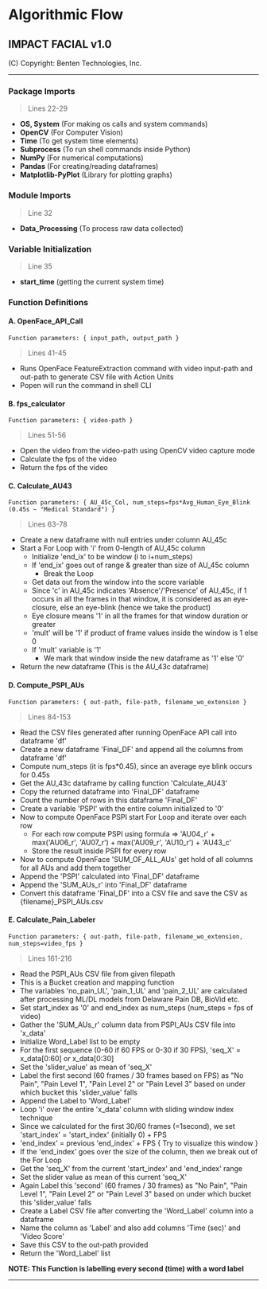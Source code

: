 # Algorithmic Flow
## IMPACT FACIAL v1.0

(C) Copyright: Benten Technologies, Inc.

***

### Package Imports
> Lines 22-29
* **OS, System** (For making os calls and system commands)
* **OpenCV** (For Computer Vision)
* **Time** (To get system time elements)
* **Subprocess** (To run shell commands inside Python)
* **NumPy** (For numerical computations)
* **Pandas** (For creating/reading dataframes)
* **Matplotlib-PyPlot** (Library for plotting graphs)

### Module Imports
> Line 32
* **Data_Processing** (To process raw data collected)

### Variable Initialization
> Line 35
* **start_time** (getting the current system time)

### Function Definitions
#### A. OpenFace_API_Call
`Function parameters: { input_path, output_path }`
> Lines 41-45
* Runs OpenFace FeatureExtraction command with video input-path and out-path to generate CSV file with Action Units
* Popen will run the command in shell CLI

#### B. fps_calculator
`Function parameters: { video-path }`
> Lines 51-56
* Open the video from the video-path using OpenCV video capture mode
* Calculate the fps of the video
* Return the fps of the video

#### C. Calculate_AU43
`Function parameters: { AU_45c_Col, num_steps=fps*Avg_Human_Eye_Blink (0.45s ~ "Medical Standard") }`
> Lines 63-78
* Create a new dataframe with null entries under column AU_45c
* Start a For Loop with 'i' from 0-length of AU_45c column
  * Initialize 'end_ix' to be window (i to i+num_steps)
  * If 'end_ix' goes out of range & greater than size of AU_45c column
    * Break the Loop
  * Get data out from the window into the score variable
  * Since 'c' in AU_45c indicates 'Absence'/'Presence' of AU_45c, if 1 occurs in all the frames in that window, it is considered as an eye-closure, else an eye-blink (hence we take the product)
  * Eye closure means '1' in all the frames for that window duration or greater
  * 'mult' will be '1' if product of frame values inside the window is 1 else 0
  * If 'mult' variable is '1'
    * We mark that window inside the new dataframe as '1' else '0'
* Return the new dataframe (This is the AU_43c dataframe)

#### D. Compute_PSPI_AUs
`Function parameters: { out-path, file-path, filename_wo_extension }`
> Lines 84-153
* Read the CSV files generated after running OpenFace API call into dataframe 'df'
* Create a new dataframe 'Final_DF' and append all the columns from dataframe 'df'
* Compute num_steps (it is fps*0.45), since an average eye blink occurs for 0.45s
* Get the AU_43c dataframe by calling function 'Calculate_AU43'
* Copy the returned dataframe into 'Final_DF' dataframe
* Count the number of rows in this dataframe 'Final_DF'
* Create a variable 'PSPI' with the entire column initialized to '0'
* Now to compute OpenFace PSPI start For Loop and iterate over each row
  * For each row compute PSPI using formula => 'AU04_r' + max('AU06_r', 'AU07_r') + max('AU09_r', 'AU10_r') + 'AU43_c'
  * Store the result inside PSPI for every row
* Now to compute OpenFace 'SUM_OF_ALL_AUs' get hold of all columns for all AUs and add them together
* Append the 'PSPI' calculated into 'Final_DF' dataframe
* Append the 'SUM_AUs_r' into 'Final_DF' dataframe
* Convert this dataframe 'Final_DF' into a CSV file and save the CSV as {filename}_PSPI_AUs.csv

#### E. Calculate_Pain_Labeler
`Function parameters: { out-path, file-path, filename_wo_extension, num_steps=video_fps }`
> Lines 161-216
* Read the PSPI_AUs CSV file from given filepath
* This is a Bucket creation and mapping function 
* The variables 'no_pain_UL', 'pain_1_UL' and 'pain_2_UL' are calculated after processing ML/DL models from Delaware Pain DB, BioVid etc.
* Set start_index as '0' and end_index as num_steps (num_steps = fps of video)
* Gather the 'SUM_AUs_r' column data from PSPI_AUs CSV file into 'x_data'
* Initialize Word_Label list to be empty
* For the first sequence (0-60 if 60 FPS or 0-30 if 30 FPS), 'seq_X' = x_data[0:60] or x_data[0:30]
* Set the 'slider_value' as mean of 'seq_X'
* Label the first second (60 frames / 30 frames based on FPS) as "No Pain", "Pain Level 1", "Pain Level 2" or "Pain Level 3" based on under which bucket this 'slider_value' falls
* Append the Label to 'Word_Label'
* Loop 'i' over the entire 'x_data' column with sliding window index technique
* Since we calculated for the first 30/60 frames (=1second), we set 'start_index' = 'start_index' (initially 0) + FPS
* 'end_index' = previous 'end_index' + FPS { Try to visualize this window }
* If the 'end_index' goes over the size of the column, then we break out of the For Loop
* Get the 'seq_X' from the current 'start_index' and 'end_index' range
* Set the slider value as mean of this current 'seq_X'
* Again Label this 'second' (60 frames / 30 frames) as "No Pain", "Pain Level 1", "Pain Level 2" or "Pain Level 3" based on under which bucket this 'slider_value' falls
* Create a Label CSV file after converting the 'Word_Label' column into a dataframe
* Name the column as 'Label' and also add columns 'Time (sec)' and 'Video Score'
* Save this CSV to the out-path provided
* Return the 'Word_Label' list

**NOTE: This Function is labelling every second (time) with a word label**


***
